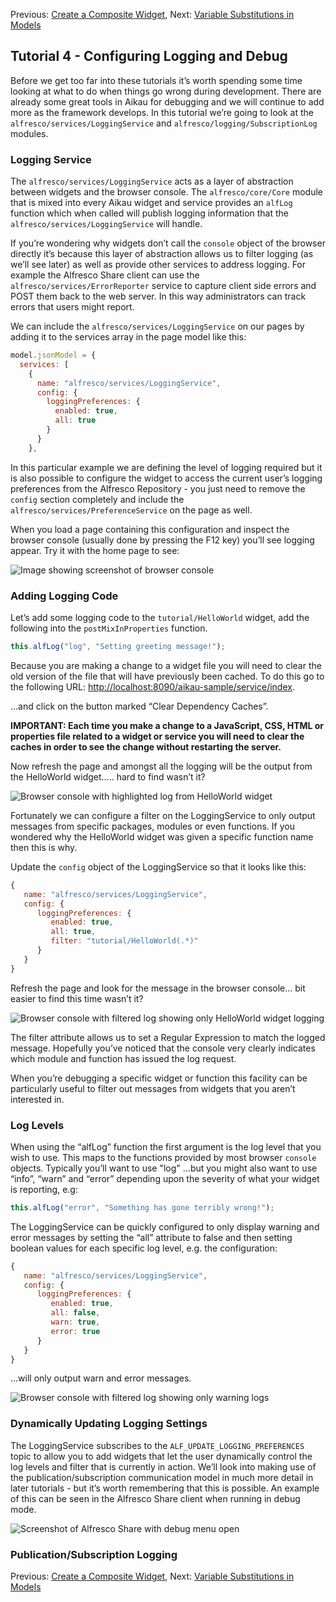 Previous: [Create a Composite Widget](./Tutorial3.md),
Next: [Variable Substitutions in Models](./Tutorial5.md)

## Tutorial 4 - Configuring Logging and Debug

Before we get too far into these tutorials it’s worth spending some time looking at what to do when things go wrong during development. There are already some great  tools in Aikau for debugging and we will continue to add more as the framework develops. In this tutorial we’re going to look at the `alfresco/services/LoggingService` and `alfresco/logging/SubscriptionLog` modules.

### Logging Service
The `alfresco/services/LoggingService` acts as a layer of abstraction between widgets and the browser console. The `alfresco/core/Core` module that is mixed into every Aikau widget and service provides an `alfLog` function which when called will publish logging information that the `alfresco/services/LoggingService` will handle.

If you’re wondering why widgets don’t call the `console` object of the browser directly it’s because this layer of abstraction allows us to filter logging (as we’ll see later) as well as provide other services to address logging. For example the Alfresco Share client can use the `alfresco/services/ErrorReporter` service to capture client side errors and POST them back to the web server. In this way administrators can track errors that users might report.

We can include the `alfresco/services/LoggingService` on our pages by adding it to the services array in the page model like this:

```JAVASCRIPT
model.jsonModel = {
  services: [
    {
      name: "alfresco/services/LoggingService",
      config: {
        loggingPreferences: {
          enabled: true,
          all: true
        }
      }
    },
```

In this particular example we are defining the level of logging required but it is also possible to configure the widget to access the current user’s logging preferences from the Alfresco Repository - you just need to remove the `config` section completely and include the `alfresco/services/PreferenceService` on the page as well.

When you load a page containing this configuration and inspect the browser console (usually done by pressing the F12 key) you’ll see logging appear. Try it with the home page to see:

![Image showing screenshot of browser console](../resources/Tutorial4-Image1.png "Image showing screenshot of browser console")

### Adding Logging Code
Let’s add some logging code to the `tutorial/HelloWorld` widget, add the following into the `postMixInProperties` function. 

```JAVASCRIPT
this.alfLog("log", "Setting greeting message!");
```

Because you are making a change to a widget file you will need to clear the old version of the file that will have previously been cached. To do this go to the following URL: [http://localhost:8090/aikau-sample/service/index](http://localhost:8090/aikau-sample/service/index "Link to service index page").

...and click on the button marked “Clear Dependency Caches”. 

**IMPORTANT: Each time you make a change to a JavaScript, CSS, HTML or properties file related to a widget or service you will need to clear the caches in order to see the change without restarting the server.**

Now refresh the page and amongst all the logging will be the output from the HelloWorld widget….. hard to find wasn’t it?

![Browser console with highlighted log from HelloWorld widget](../resources/Tutorial4-Image2.png "Browser console with highlighted log from HelloWorld widget")

Fortunately we can configure a filter on the LoggingService to only output messages from specific packages, modules or even functions. If you wondered why the HelloWorld widget was given a specific function name then this is why.

Update the `config` object of the LoggingService so that it looks like this:

```JAVASCRIPT
{
   name: "alfresco/services/LoggingService",
   config: {
      loggingPreferences: {
         enabled: true,
         all: true,
         filter: "tutorial/HelloWorld(.*)"
      }
   }
}
```

Refresh the page and look for the message in the browser console... bit easier to find this time wasn’t it?

![Browser console with filtered log showing only HelloWorld widget logging](../resources/Tutorial4-Image3.png "Browser console with filtered log showing only HelloWorld widget logging")

The filter attribute allows us to set a Regular Expression to match the logged message. Hopefully you’ve noticed that the console very clearly indicates which module and function has issued the log request.

When you’re debugging a specific widget or function this facility can be particularly useful to filter out messages from widgets that you aren’t interested in.

### Log Levels
When using the “alfLog” function the first argument is the log level that you wish to use. This maps to the functions provided by most browser `console` objects. Typically you’ll want to use "log" ...but you might also want to use “info”, “warn” and “error” depending upon the severity of what your widget is reporting, e.g:

```JAVASCRIPT
this.alfLog("error", "Something has gone terribly wrong!");
```

The LoggingService can be quickly configured to only display warning and error messages by setting the “all” attribute to false and then setting boolean values for each specific log level, e.g. the configuration:

```JAVASCRIPT
{
   name: "alfresco/services/LoggingService",
   config: {
      loggingPreferences: {
         enabled: true,
         all: false,
         warn: true,
         error: true
      }
   }
}
```

...will only output warn and error messages.

![Browser console with filtered log showing only warning logs](../resources/Tutorial4-Image4.png "Browser console with filtered log showing only warning logs")

### Dynamically Updating Logging Settings
The LoggingService subscribes to the `ALF_UPDATE_LOGGING_PREFERENCES` topic to allow you to add widgets that let the user dynamically control the log levels and filter that is currently in action. We’ll look into making use of the publication/subscription communication model in much more detail in later tutorials - but it’s worth remembering that this is possible. An example of this can be seen in the Alfresco Share client when running in debug mode.

![Screenshot of Alfresco Share with debug menu open](../resources/Tutorial4-Image5.png "Screenshot of Alfresco Share with debug menu open")

### Publication/Subscription Logging



Previous: [Create a Composite Widget](./Tutorial3.md),
Next: [Variable Substitutions in Models](./Tutorial5.md)
